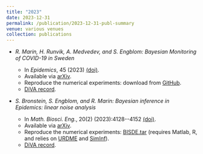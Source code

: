 ```yaml
---
title: "2023"
date: 2023-12-31
permalink: /publication/2023-12-31-publ-summary
venue: various venues
collection: publications
---
```


*   _R. Marin, H. Runvik, A. Medvedev, and S. Engblom: Bayesian Monitoring of COVID-19 in Sweden_
    
    *   In _Epidemics_, 45 (2023) [(doi)](https://doi.org/10.1016/j.epidem.2023.100715).
    *   Available via [arXiv](https://arxiv.org/abs/2205.00859).
    *   Reproduce the numerical experiments: download from [GitHub](https://github.com/robineriksson/Bayesian-Monitoring-of-COVID-19-in-Sweden).
    *   [DiVA record](http://urn.kb.se/resolve?urn=urn:nbn:se:uu:diva-473444).
*   _S. Bronstein, S. Engblom, and R. Marin: Bayesian inference in Epidemics: linear noise analysis_
    
    *   In _Math. Biosci. Eng._, 20(2) (2023):4128--4152 [(doi)](https://doi.org/10.3934/mbe.2023193).
    *   Available via [arXiv](https://arxiv.org/abs/2203.10906).
    *   Reproduce the numerical experiments: [BISDE.tar](downloads/Pack/BISDE.tar) (requires Matlab, R, and relies on [URDME](http://www.urdme.org/) and [SimInf](https://www.siminf.org/)).
    *   [DiVA record](http://urn.kb.se/resolve?urn=urn:nbn:se:uu:diva-473443).
